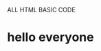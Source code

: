 ALL HTML BASIC CODE

<html>
  <head>
    <title>
      Its my first repository
    </title>
  </head> 
  <h1>hello everyone</h1>
</html>
